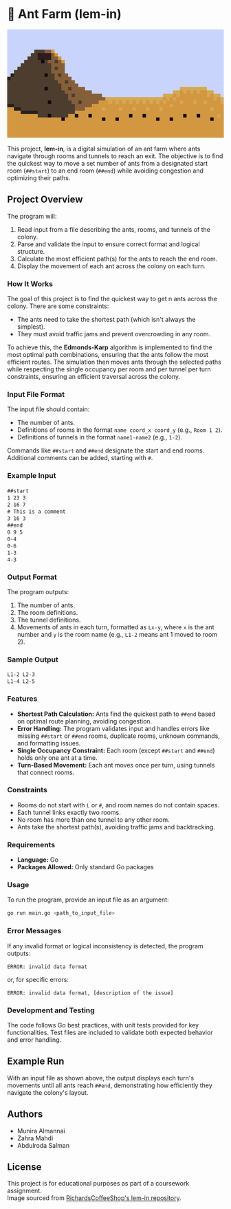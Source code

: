 # 🐜 Ant Farm (lem-in)

![image](images/image.gif)


This project, **lem-in**, is a digital simulation of an ant farm where ants navigate through rooms and tunnels to reach an exit. The objective is to find the quickest way to move a set number of ants from a designated start room (`##start`) to an end room (`##end`) while avoiding congestion and optimizing their paths.

## Project Overview

The program will:
1. Read input from a file describing the ants, rooms, and tunnels of the colony.
2. Parse and validate the input to ensure correct format and logical structure.
3. Calculate the most efficient path(s) for the ants to reach the end room.
4. Display the movement of each ant across the colony on each turn.

### How It Works

The goal of this project is to find the quickest way to get n ants across the colony. There are some constraints:
- The ants need to take the shortest path (which isn't always the simplest).
- They must avoid traffic jams and prevent overcrowding in any room.

To achieve this, the **Edmonds-Karp** algorithm is implemented to find the most optimal path combinations, ensuring that the ants follow the most efficient routes. The simulation then moves ants through the selected paths while respecting the single occupancy per room and per tunnel per turn constraints, ensuring an efficient traversal across the colony.

### Input File Format

The input file should contain:
- The number of ants.
- Definitions of rooms in the format `name coord_x coord_y` (e.g., `Room 1 2`).
- Definitions of tunnels in the format `name1-name2` (e.g., `1-2`).

Commands like `##start` and `##end` designate the start and end rooms. Additional comments can be added, starting with `#`.

### Example Input

```text
##start
1 23 3
2 16 7
# This is a comment
3 16 3
##end
0 9 5
0-4
0-6
1-3
4-3
```

### Output Format

The program outputs:
1. The number of ants.
2. The room definitions.
3. The tunnel definitions.
4. Movements of ants in each turn, formatted as `Lx-y`, where `x` is the ant number and `y` is the room name (e.g., `L1-2` means ant 1 moved to room 2).

### Sample Output

```text
L1-2 L2-3
L1-4 L2-5
```

### Features

- **Shortest Path Calculation:** Ants find the quickest path to `##end` based on optimal route planning, avoiding congestion.
- **Error Handling:** The program validates input and handles errors like missing `##start` or `##end` rooms, duplicate rooms, unknown commands, and formatting issues.
- **Single Occupancy Constraint:** Each room (except `##start` and `##end`) holds only one ant at a time.
- **Turn-Based Movement:** Each ant moves once per turn, using tunnels that connect rooms.

### Constraints

- Rooms do not start with `L` or `#`, and room names do not contain spaces.
- Each tunnel links exactly two rooms.
- No room has more than one tunnel to any other room.
- Ants take the shortest path(s), avoiding traffic jams and backtracking.

### Requirements

- **Language:** Go
- **Packages Allowed:** Only standard Go packages

### Usage

To run the program, provide an input file as an argument:

```bash
go run main.go <path_to_input_file>
```

### Error Messages

If any invalid format or logical inconsistency is detected, the program outputs:

```text
ERROR: invalid data format
```

or, for specific errors:

```text
ERROR: invalid data format, [description of the issue]
```

### Development and Testing

The code follows Go best practices, with unit tests provided for key functionalities. Test files are included to validate both expected behavior and error handling.

## Example Run

With an input file as shown above, the output displays each turn's movements until all ants reach `##end`, demonstrating how efficiently they navigate the colony's layout.

## Authors

- Munira Almannai
- Zahra Mahdi
- Abdulroda Salman

## License

This project is for educational purposes as part of a coursework assignment.  
Image sourced from [RichardsCoffeeShop's lem-in repository](https://github.com/RichardsCoffeeShop/lem-in).
